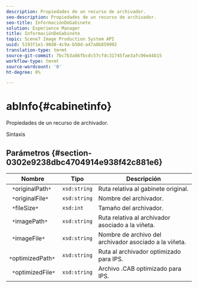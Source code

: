 ```yaml
---
description: Propiedades de un recurso de archivador.
seo-description: Propiedades de un recurso de archivador.
seo-title: InformaciónDeGabinete
solution: Experience Manager
title: InformaciónDeGabinete
topic: Scene7 Image Production System API
uuid: 5193f1e1-90d8-4c9a-b50d-a47a8b859992
translation-type: tm+mt
source-git-commit: 7bc7b3a86fbcdc57cfdc31745fae3afc06e44b15
workflow-type: tm+mt
source-wordcount: '0'
ht-degree: 0%

---
```



# abInfo{#cabinetinfo}

Propiedades de un recurso de archivador.

Sintaxis

## Parámetros {#section-0302e9238dbc4704914e938f42c881e6}

| Nombre | Tipo | Descripción |
|---|---|---|
| ` *`originalPath`*` | `xsd:string` | Ruta relativa al gabinete original. |
| ` *`originalFile`*` | `xsd:string` | Nombre del archivador. |
| ` *`fileSize`*` | `xsd:int` | Tamaño del archivador. |
| ` *`imagePath`*` | `xsd:string` | Ruta relativa al archivador asociado a la viñeta. |
| ` *`imageFile`*` | `xsd:string` | Nombre de archivo del archivador asociado a la viñeta. |
| ` *`optimizedPath`*` | `xsd:string` | Ruta al archivador optimizado para IPS. |
| ` *`optimizedFile`*` | `xsd:string` | Archivo .CAB optimizado para IPS. |

